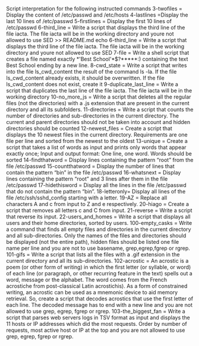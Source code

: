 Script interpretation for the following instructed commands
3-twofiles = Display the content of /etc/passwd and /etc/hosts
4-lastlines =Display the last 10 lines of /etc/passwd
5-firstlines = Display the first 10 lines of /etc/passwd
6-third_line = Write a script that displays the third line of the file iacta. The file iacta will be in the working directory and youre not allowed to use SED >> README.md
echo 6-third_line = Write a script that displays the third line of the file iacta. The file iacta will be in the working directory and youre not allowed to use SED
7-file = Write a shell script that creates a file named exactly \*\'Best School\'\*$\?\*\*\*\*\*:) containing the text Best School ending by a new line.
8-cwd_state = Write a script that writes into the file ls_cwd_content the result of the command ls -la. If the file ls_cwd_content already exists, it should be overwritten. If the file ls_cwd_content does not exist, create it
9-duplicate_last_line = Write a script that duplicates the last line of the file iacta. The file iacta will be in the working directory
10-no_more_js = Write a script that deletes all the regular files (not the directories) with a .js extension that are present in the current directory and all its subfolders.
11-directories = Write a script that counts the number of directories and sub-directories in the current directory. The current and parent directories should not be taken into account and hidden directories should be counted
12-newest_files = Create a script that displays the 10 newest files in the current directory. Requirements are one file per line and sorted from the newest to the oldest
13-unique = Create a script that takes a list of words as input and prints only words that appear exactly once; Input and output format: One line, one word. Words should be sorted
14-findthatword = Display lines containing the pattern “root” from the file /etc/passwd
15-countthatword = Display the number of lines that contain the pattern “bin” in the file /etc/passwd
16-whatsnext = Display lines containing the pattern “root” and 3 lines after them in the file /etc/passwd
17-hidethisword = Display all the lines in the file /etc/passwd that do not contain the pattern “bin”.
18-letteronly= Display all lines of the file /etc/ssh/sshd_config starting with a letter.
19-AZ = Replace all characters A and c from input to Z and e respectively.
20-hiago = Create a script that removes all letters c and C from input.
21-reverse = Write a script that reverse its input.
22-users_and_homes = Write a script that displays all users and their home directories, sorted by users.
100-empty_casks = Write a command that finds all empty files and directories in the current directory and all sub-directories. Only the names of the files and directories should be displayed (not the entire path), hidden files should be listed one file name per line and you are not to use basename, grep,egrep,fgrep or rgrep.
101-gifs = Write a script that lists all the files with a .gif extension in the current directory and all its sub-directories.
102-acrostic = An acrostic is a poem (or other form of writing) in which the first letter (or syllable, or word) of each line (or paragraph, or other recurring feature in the text) spells out a word, message or the alphabet. The word comes from the French acrostiche from post-classical Latin acrostichis). As a form of constrained writing, an acrostic can be used as a mnemonic device to aid memory retrieval. So, create a script that decodes acrostics that use the first letter of each line. The decoded message has to end with a new line and you are not allowed to use grep, egrep, fgrep or rgrep.
103-the_biggest_fan = Write a script that parses web servers logs in TSV format as input and displays the 11 hosts or IP addresses which did the most requests. Order by number of requests, most active host or IP at the top and you are not allowed to use grep, egrep, fgrep or rgrep.
